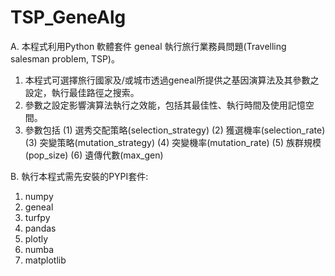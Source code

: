 # TSP_GeneAlg
A. 本程式利用Python 軟體套件 geneal 執行旅行業務員問題(Travelling salesman problem, TSP)。
   1. 本程式可選擇旅行國家及/或城市透過geneal所提供之基因演算法及其參數之設定，執行最佳路徑之搜索。
   2. 參數之設定影響演算法執行之效能，包括其最佳性、執行時間及使用記憶空間。 
   3. 參數包括
      (1) 選秀交配策略(selection_strategy)
      (2) 獲選機率(selection_rate)
      (3) 突變策略(mutation_strategy)
      (4) 突變機率(mutation_rate)
      (5) 族群規模(pop_size)
      (6) 遺傳代數(max_gen)

B. 執行本程式需先安裝的PYPI套件:
   1. numpy
   2. geneal 
   3. turfpy
   4. pandas
   5. plotly
   6. numba
   7. matplotlib

